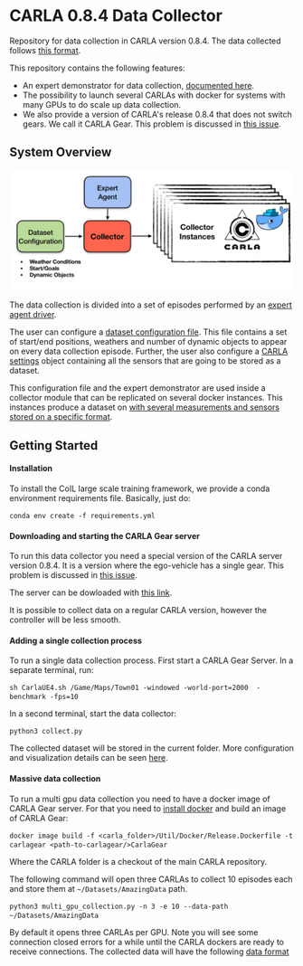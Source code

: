 CARLA 0.8.4 Data Collector
==========================
Repository for data collection in CARLA version 0.8.4.
The data collected follows [this format](docs/dataset_format_description.md).


This repository contains the following features:

* An expert demonstrator for data collection, [documented here](docs/agent_module.md).
* The possibility to launch several CARLAs with docker for systems
with many GPUs to do scale up data collection.
* We also provide a version of CARLA's release 0.8.4 that does not switch gears. We call it CARLA Gear. This problem is discussed in [this issue](https://github.com/carla-simulator/carla/issues/269).



System Overview
---------------

![Overview](docs/img/main_diagram.jpg)

The data collection is divided into a set of episodes performed
by an [expert agent driver](docs/agent_module.md).

The user can configure a [dataset configuration file](dataset_configurations/coil_training_dataset_singlecamera.py).
This file contains a set of start/end positions, weathers and
 number of dynamic objects to appear on every data collection episode.
Further, the user also configure a [CARLA settings](https://carla.readthedocs.io/en/latest/cameras_and_sensors/) object containing
all the sensors that are going to be stored as a dataset.


This configuration file and the expert demonstrator
 are used inside a collector module that can be replicated
 on several docker instances. This instances produce a dataset
 on [with several measurements and sensors stored on a specific format](docs/dataset_format_description.md).


Getting Started
---------------


#### Installation

To install the CoIL large scale training framework, we provide a conda environment requirements file. Basically, just do:

    conda env create -f requirements.yml


#### Downloading and starting the CARLA Gear server


To run this data collector you need a special version
of the CARLA server version 0.8.4. It is a version where
the ego-vehicle has a single gear.
This problem is discussed in [this issue](https://github.com/carla-simulator/carla/issues/269).

The server can be dowloaded with [this link](https://drive.google.com/open?id=1X52PXqT0phEi5WEWAISAQYZs-Ivx4VoE).

It is possible to collect data on a regular CARLA version,
however the controller will be less smooth.


#### Adding a single collection process

To run a single data collection process. First start a CARLA Gear Server. In a separate terminal, run:

    sh CarlaUE4.sh /Game/Maps/Town01 -windowed -world-port=2000  -benchmark -fps=10

In a second terminal, start the data collector:

    python3 collect.py

The collected dataset will be stored in the current folder.
More configuration and visualization details can be seen [here](docs/collect_options.md).

#### Massive data collection

To run a multi gpu data collection you need to have
a docker image of CARLA Gear server. For that you need
to [install docker](https://carla.readthedocs.io/en/latest/carla_docker/) and build an image of CARLA Gear:

    docker image build -f <carla_folder>/Util/Docker/Release.Dockerfile -t carlagear <path-to-carlagear/>CarlaGear

Where the CARLA folder is a checkout of the main CARLA repository.

The following command will open three CARLAs to collect 10 episodes
each and store them at `~/Datasets/AmazingData` path.

    python3 multi_gpu_collection.py -n 3 -e 10 --data-path ~/Datasets/AmazingData

By default it opens three CARLAs per GPU. Note you will see some connection closed errors
for a while until the CARLA dockers are ready to receive connections.
The collected data will have the following [data format](docs/dataset_format_description.md)
